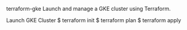terraform-gke
Launch and manage a GKE cluster using Terraform.

Launch GKE Cluster
$ terraform init
$ terraform plan
$ terraform apply
